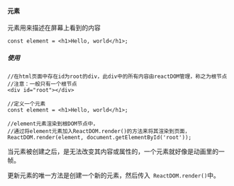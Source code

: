 #### 元素

元素用来描述在屏幕上看到的内容

```
const element = <h1>Hello, world</h1>;
```

##### 使用

```
//在html页面中存在id为root的div，此div中的所有内容由reactDOM管理，称之为根节点
//注意：一般只有一个根节点
<div id="root"></div>

//定义一个元素
const element = <h1>Hello, world</h1>;

//element元素渲染到根DOM节点中，
//通过将element元素加入ReactDOM.render()的方法来将其渲染到页面，
ReactDOM.render(element, document.getElementById('root'));
```

当元素被创建之后，是无法改变其内容或属性的，一个元素就好像是动画里的一帧。

更新元素的唯一方法是创建一个新的元素，然后传入` ReactDOM.render()`中。